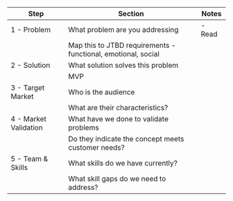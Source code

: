 
| Step                  | Section                                                       | Notes  |
| --------------------- | ------------------------------------------------------------- | ------ |
| 1 - Problem           | What problem are you addressing                               | - Read |
|                       | Map this to JTBD requirements - functional, emotional, social |        |
| 2 - Solution          | What solution solves this problem                             |        |
|                       | MVP                                                           |        |
| 3 - Target Market     | Who is the audience                                           |        |
|                       | What are their characteristics?                               |        |
| 4 - Market Validation | What have we done to validate problems                        |        |
|                       | Do they indicate the concept meets customer needs?            |        |
| 5 - Team & Skills     | What skills do we have currently?                             |        |
|                       | What skill gaps do we need to address?                        |        |
